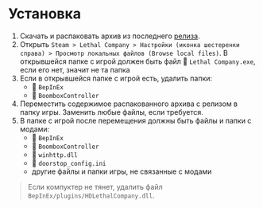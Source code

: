 # Установка

1. Скачать и распаковать архив из последнего [релиза](https://github.com/AsioOtus/lc-mod-set/releases).
2. Открыть `Steam > Lethal Company > Настройки (иконка шестеренки справа) > Просмотр локальных файлов (Browse local files)`.
    В открывшейся папке с игрой должен быть файл :page_facing_up: `Lethal Company.exe`, если его нет, значит не та папка
3. Если в открывшейся папке с игрой есть, удалить папки:
    - :file_folder: `BepInEx`
    - :file_folder: `BoomboxController`
4. Переместить содержимое распакованного архива с релизом в папку игры. Заменить любые файлы, если требуется.
5. В папке с игрой после перемещения должны быть файлы и папки с модами:
    - :file_folder: `BepInEx`
    - :file_folder: `BoomboxController`
    - :page_facing_up: `winhttp.dll`
    - :page_facing_up: `doorstop_config.ini`
    - другие файлы и папки игры, не связанные с модами

> Если компуктер не тянет, удалить файл `BepInEx/plugins/HDLethalCompany.dll`.
